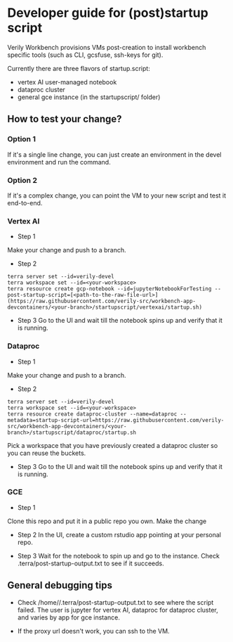 # Developer guide for (post)startup script

Verily Workbench provisions VMs post-creation to install workbench specific tools (such as CLI, gcsfuse, ssh-keys for git).

Currently there are three flavors of startup.script:
* vertex AI user-managed notebook
* dataproc cluster
* general gce instance (in the startupscript/ folder)

## How to test your change?

### Option 1
If it's a single line change, you can just create an environment in the devel environment and run the command.

### Option 2 
If it's a complex change, you can point the VM to your new script and test it end-to-end.

### Vertex AI

* Step 1

Make your change and push to a branch.

* Step 2

```
terra server set --id=verily-devel
terra workspace set --id=<your-workspace>
terra resource create gcp-notebook --id=jupyterNotebookForTesting --post-startup-script=[<path-to-the-raw-file-url>](https://raw.githubusercontent.com/verily-src/workbench-app-devcontainers/<your-branch>/startupscript/vertexai/startup.sh)
```

* Step 3
Go to the UI and wait till the notebook spins up and verify that it is running.

### Dataproc

* Step 1

Make your change and push to a branch.

* Step 2

```
terra server set --id=verily-devel
terra workspace set --id=<your-workspace>
terra resource create dataproc-cluster --name=dataproc --metadata=startup-script-url=https://raw.githubusercontent.com/verily-src/workbench-app-devcontainers/<your-branch>/startupscript/dataproc/startup.sh
```

Pick a workspace that you have previously created a dataproc cluster so you can reuse the buckets. 

* Step 3
Go to the UI and wait till the notebook spins up and verify that it is running.


### GCE

* Step 1

Clone this repo and put it in a public repo you own. Make the change

* Step 2
In the UI, create a custom rstudio app pointing at your personal repo.

* Step 3
Wait for the notebook to spin up and go to the instance. Check .terra/post-startup-output.txt to see if it succeeds.


## General debugging tips

* Check /home/<user>/.terra/post-startup-output.txt to see where the script failed.
The user is jupyter for vertex AI, dataproc for dataproc cluster, and varies by app for gce instance.

* If the proxy url doesn't work, you can ssh to the VM.
